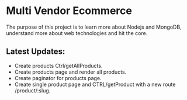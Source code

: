 # Multi Vendor Ecommerce
The purpose of this project is to learn more about Nodejs and MongoDB, understand more about web technologies and hit the core.
## Latest Updates:
- Create products Ctrl/getAllProducts. 
- Create products page and render all products.
- Create paginator for products page.
- Create single product page and CTRL/getProduct with a new route /product/:slug.